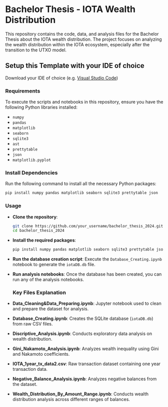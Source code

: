 # Bachelor Thesis - IOTA Wealth Distribution

This repository contains the code, data, and analysis files for the Bachelor Thesis about the IOTA wealth distribution. The project focuses on analyzing the wealth distribution within the IOTA ecosystem, especially after the transition to the UTXO model.


## Setup this Template with your IDE of choice
Download your IDE of choice (e.g. [Visual Studio Code](https://code.visualstudio.com/))

### Requirements

To execute the scripts and notebooks in this repository, ensure you have the following Python libraries installed:

- `numpy`
- `pandas`
- `matplotlib`
- `seaborn`
- `sqlite3`
- `ast`
- `prettytable`
- `json`
- `matplotlib.pyplot`

### Install Dependencies

Run the following command to install all the necessary Python packages:

```bash
pip install numpy pandas matplotlib seaborn sqlite3 prettytable json
```

### Usage

- **Clone the repository**:

    ```bash
    git clone https://github.com/your_username/bachelor_thesis_2024.git
    cd bachelor_thesis_2024
    ```

- **Install the required packages**:

    ```bash
    pip install numpy pandas matplotlib seaborn sqlite3 prettytable json
    ```

- **Run the database creation script**: 
    Execute the `Database_Creating.ipynb` notebook to generate the `iotaDB.db` file.

- **Run analysis notebooks**: 
    Once the database has been created, you can run any of the analysis notebooks.

  ### Key Files Explanation

- **Data_Cleaning&Data_Preparing.ipynb**: Jupyter notebook used to clean and prepare the dataset for analysis.
- **Database_Creating.ipynb**: Creates the SQLite database (`iotaDB.db`) from raw CSV files.
- **Discriptive_Analysis.ipynb**: Conducts exploratory data analysis on wealth distribution.
- **Gini_Nakamoto_Analysis.ipynb**: Analyzes wealth inequality using Gini and Nakamoto coefficients.
- **IOTA_1year_tx_data2.csv**: Raw transaction dataset containing one year transaction data.
- **Negative_Balance_Analysis.ipynb**: Analyzes negative balances from the dataset.
- **Wealth_Distribution_By_Amount_Range.ipynb**: Conducts wealth distribution analysis across different ranges of balances.


